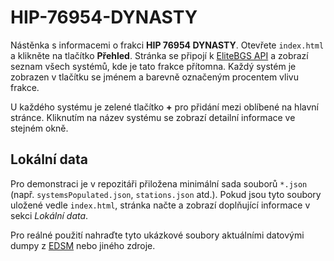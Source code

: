 # HIP-76954-DYNASTY

Nástěnka s informacemi o frakci **HIP 76954 DYNASTY**. Otevřete `index.html` a klikněte na tlačítko **Přehled**. Stránka se připojí k [EliteBGS API](https://elitebgs.app/) a zobrazí seznam všech systémů, kde je tato frakce přítomna. Každý systém je zobrazen v tlačítku se jménem a barevně označeným procentem vlivu frakce.

U každého systému je zelené tlačítko **+** pro přidání mezi oblíbené na hlavní stránce. Kliknutím na název systému se zobrazí detailní informace ve stejném okně.

## Lokální data

Pro demonstraci je v repozitáři přiložena minimální sada souborů `*.json` (např. `systemsPopulated.json`, `stations.json` atd.).
Pokud jsou tyto soubory uložené vedle `index.html`, stránka načte a zobrazí doplňující informace v sekci *Lokální data*.

Pro reálné použití nahraďte tyto ukázkové soubory aktuálními datovými dumpy z [EDSM](https://www.edsm.net/) nebo jiného zdroje.
